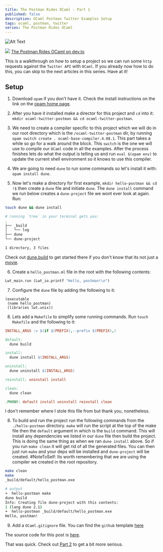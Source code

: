 ```yaml
---
title: The Postman Rides OCaml - Part 1
published: false
description: OCaml Postman Twitter Examples Setup
tags: ocaml, postman, twitter
series: The Postman Rides OCaml
---
```


![Alt Text](https://thepracticaldev.s3.amazonaws.com/i/4bfpk9fbjm65jun7puxr.png)

<a href="https://www.getpostman.com/"><img src="https://assets.getpostman.com/common-share/postman-logo-horizontal-320x132.png" /></a>
<a href="https://dev.to/idkjs/the-postman-rides-ocaml-part-1-2a44">The Postman Rides OCaml on dev.to</a>

This is a walkthrough on how to setup a project so we can run some `http` requests against the `Twitter API` with `OCaml`. If you already now how to do this, you can skip to the next articles in this series. Have at it!

## Setup

1. Download `opam` if you don't have it. Check the install instructions on the link on the [opam home page](https://opam.ocaml.org/).

2. After you have it installed make a director for this project and `cd` into it: `mkdir ocaml-twitter-postman && cd ocaml-twitter-postman`.

3. We need to create a compiler specific to this project which we will do in our root directory which is the `/ocaml-twitter-postman` dir, by running `opam switch create . ocaml-base-compiler.4.08.1`. This part takes a while so go for a walk around the block. This `switch` is the one we will use to compile our `OCaml` code in all the examples. After the process finishes lets do what the output is telling us and run `eval $(opam env)` to update the current shell environment so it knows to use this compiler.

4. We are going to need `dune` to run some commands so let's install it with: `opam install dune`.

5. Now let's make a directory for first example, `mkdir hello-postman && cd !$` then create a `dune` file and initiate `dune`. The `dune install` command we run below creates a `dune-project` file we wont ever look at again. Run:

```sh
touch dune && dune install

# running `tree` in your terminal gets you:
.
├── _build
│   └── log
├── dune
└── dune-project

1 directory, 3 files
```

Check out [dune.build](https://dune.build/) to get started there if you don't know that its not just a [movie](https://youtu.be/hzUlXEyvJeA).

6. Create a `hello_postman.ml` file in the root with the following contents:

```ocaml
Lwt_main.run (Lwt_io.printf "Hello, postman!\n")
```

7. Configure the `dune` file by adding the following to it:

```dune
(executable
 (name hello_postman)
 (libraries lwt.unix))
```

8. Lets add a `Makefile` to simplify some running commands. Run `touch Makefile` and the following to it:

```Makefile
INSTALL_ARGS := $(if $(PREFIX),--prefix $(PREFIX),)

default:
  dune build

install:
  dune install $(INSTALL_ARGS)

uninstall:
  dune uninstall $(INSTALL_ARGS)

reinstall: uninstall install

clean:
  dune clean

.PHONY: default install uninstall reinstall clean
```

I don't remember where I stole this file from but thank you, nonetheless.

8. To build and run the project run the following commands from the `./hello-postman` directory. `make` will run the script at the top of the make file then the `default` argument in which is the `build` command. This will install any dependencies we listed in our `dune` file then build the project. This is doing the same thing as when we ran `dune install` above. So if you run `make clean` it will get rid of all the generated files. You can then just run `make` and your deps will be installed and `dune-project` will be created. #NoteToSelf: Its worth remembering that we are using the compiler we created in the root repository.

```sh
make clean
make
_build/default/hello_postman.exe

# output
➜  hello-postman make
dune build
Info: Creating file dune-project with this contents:
| (lang dune 2.1)
➜  hello-postman _build/default/hello_postman.exe
Hello, postman!
```

9. Add a `OCaml.gitignore` file. You can find the `github` template [here](https://github.com/github/gitignore/blob/master/OCaml.gitignore)

The source code for this post is [here](https://github.com/idkjs/ocaml-twitter-postman/tree/master/hello-postman).

That was quick. Check out [Part 2](https://dev.to/idkjs/the-postman-rides-ocaml-part-2-58p7) to get a bit more serious.
